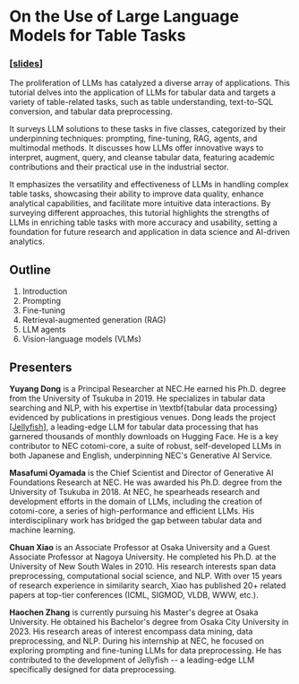 # On the Use of Large Language Models for Table Tasks 

### [[slides](https://dongyuyang.github.io/tableLLM-tutorial/cikm_tutorial_all.pdf)]
The proliferation of LLMs has catalyzed a diverse array of applications. This tutorial delves into the application of LLMs for tabular data and targets a variety of table-related tasks, such as table understanding, text-to-SQL conversion, and tabular data preprocessing. 

It surveys LLM solutions to these tasks in five classes, categorized by their underpinning techniques: prompting, fine-tuning, RAG, agents, and multimodal methods. It discusses how LLMs offer innovative ways to interpret, augment, query, and cleanse tabular data, featuring academic contributions and their practical use in the industrial sector. 

It emphasizes the versatility and effectiveness of LLMs in handling complex table tasks, showcasing their ability to improve data quality, enhance analytical capabilities, and facilitate more intuitive data interactions. By surveying different approaches, this tutorial highlights the strengths of LLMs in enriching table tasks with more accuracy and usability, setting a foundation for future research and application in data science and AI-driven analytics.

## Outline

1. Introduction
2. Prompting 
3. Fine-tuning
4. Retrieval-augmented generation (RAG) 
5. LLM agents 
6. Vision-language models (VLMs)  


## Presenters
**Yuyang Dong** is a Principal Researcher at NEC.He earned his Ph.D. degree from the University of Tsukuba in 2019. He specializes in tabular data searching and NLP, with his expertise in \textbf{tabular data processing} evidenced by publications in prestigious venues. Dong leads the project [[Jellyfish](https://huggingface.co/NECOUDBFM)], a leading-edge LLM for tabular data processing that has garnered thousands of monthly downloads on Hugging Face. He is a key contributor to NEC cotomi-core, a suite of robust, self-developed LLMs in both Japanese and English, underpinning NEC's Generative AI Service.

**Masafumi Oyamada** is the Chief Scientist and Director of Generative AI Foundations Research at NEC. He was awarded his Ph.D. degree from the University of Tsukuba in 2018. At NEC, he spearheads research and development efforts in the domain of LLMs, including the creation of cotomi-core, a series of high-performance and efficient LLMs. His interdisciplinary work has bridged the gap between tabular data and machine learning. 

**Chuan Xiao** is an Associate Professor at Osaka University and a Guest Associate Professor at Nagoya University. He completed his Ph.D. at the University of New South Wales in 2010. His research interests span data preprocessing, computational social science, and NLP. With over 15 years of research experience in similarity search, Xiao has published 20+ related papers at top-tier conferences (ICML, SIGMOD, VLDB, WWW, etc.). 

**Haochen Zhang** is currently pursuing his Master's degree at Osaka University. He obtained his Bachelor's degree from Osaka City University in 2023. His research areas of interest encompass data mining, data preprocessing, and NLP. During his internship at NEC, he focused on exploring prompting and fine-tuning LLMs for data preprocessing. He has contributed to the development of Jellyfish -- a leading-edge LLM specifically designed for data preprocessing. 
